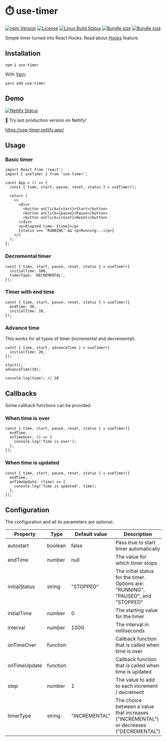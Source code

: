 # ⏱️ use-timer

[![npm Version](https://img.shields.io/npm/v/use-timer.svg)](https://www.npmjs.com/package/use-timer) [![License](https://img.shields.io/npm/l/use-timer.svg)](https://www.npmjs.com/package/use-timer) [![Linux Build Status](https://travis-ci.com/thibaultboursier/use-timer.svg?branch=master)](https://travis-ci.com/thibaultboursier/use-timer) [![Bundle size](https://badgen.net/bundlephobia/min/use-timer?label=size)](https://bundlephobia.com/result?p=use-timer) [![Bundle size](https://badgen.net/bundlephobia/minzip/use-timer?label=gzip%20size)](https://bundlephobia.com/result?p=use-timer)

Simple timer turned into React Hooks.
Read about [Hooks](https://reactjs.org/docs/hooks-intro.html) feature.

## Installation

```
npm i use-timer
```

With [Yarn](https://yarnpkg.com/):

```
yarn add use-timer
```

## Demo

[![Netlify Status](https://api.netlify.com/api/v1/badges/3be3466e-4bc9-46f1-89b0-9b09910cc20b/deploy-status)](https://app.netlify.com/sites/use-timer/deploys)

🚀 Try last production version on Netlify!

https://use-timer.netlify.app/

## Usage

### Basic timer

```tsx
import React from 'react';
import { useTimer } from 'use-timer';

const App = () => {
  const { time, start, pause, reset, status } = useTimer();

  return (
    <>
      <div>
        <button onClick={start}>Start</button>
        <button onClick={pause}>Pause</button>
        <button onClick={reset}>Reset</button>
      </div>
      <p>Elapsed time: {time}</p>
      {status === 'RUNNING' && <p>Running...</p>}
    </>
  );
};
```

### Decremental timer

```tsx
const { time, start, pause, reset, status } = useTimer({
  initialTime: 100,
  timerType: 'DECREMENTAL',
});
```

### Timer with end time

```tsx
const { time, start, pause, reset, status } = useTimer({
  endTime: 30,
  initialTime: 10,
});
```

### Advance time

This works for all types of timer (incremental and decremental).

```tsx
const { time, start, advanceTime } = useTimer({
  initialTime: 20,
});

start();
advanceTime(10);

console.log(time); // 30
```

## Callbacks

Some callback functions can be provided.

### When time is over

```tsx
const { time, start, pause, reset, status } = useTimer({
  endTime,
  onTimeOver: () => {
    console.log('Time is over');
  },
});
```

### When time is updated

```tsx
const { time, start, pause, reset, status } = useTimer({
  endTime,
  onTimeUpdate: (time) => {
    console.log('Time is updated', time);
  },
});
```

## Configuration

The configuration and all its parameters are optional.

| Property      | Type     | Default value | Description                                                                            |
| ------------- | -------- | ------------- | -------------------------------------------------------------------------------------- |
| autostart     | boolean  | false         | Pass true to start timer automatically                                                 |
| endTime       | number   | null          | The value for which timer stops                                                        |
| initialStatus | string   | "STOPPED"     | The initial status for the timer. Options are: "RUNNING", "PAUSED", and "STOPPED"      |
| initialTime   | number   | 0             | The starting value for the timer                                                       |
| interval      | number   | 1000          | The interval in milliseconds                                                           |
| onTimeOver    | function |               | Callback function that is called when time is over                                     |
| onTimeUpdate  | function |               | Callback function that is called when time is updated                                  |
| step          | number   | 1             | The value to add to each increment / decrement                                         |
| timerType     | string   | "INCREMENTAL" | The choice between a value that increases ("INCREMENTAL") or decreases ("DECREMENTAL") |
